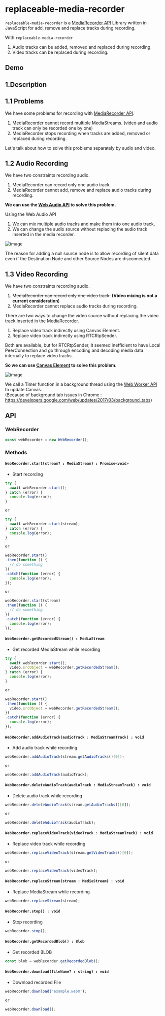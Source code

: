 replaceable-media-recorder
=============



`replaceable-media-recorder` is a [MediaRecorder API](https://w3c.github.io/mediacapture-record/#mediarecorder-api) Library written in JavaScript for add, remove and replace tracks during recording.

With `replaceable-media-recorder`
1. Audio tracks can be added, removed and replaced during recording.
2. Video tracks can be replaced during recording.



Demo
-------------



1.Description
-------------


1.1 Problems
-------------

We have some problems for recording with [MediaRecorder API](https://w3c.github.io/mediacapture-record/#mediarecorder-api).

1. MediaRecorder cannot record multiple MediaStreams. (video and audio track can only be recorded one by one)
2. MediaRecorder stops recording when tracks are added, removed or replaced during recording.

Let's talk about how to solve this problems separately by audio and video.


1.2 Audio Recording
-------------

We have two constraints recording audio.

1. MediaRecorder can record only one audio track.
2. MediaRecorder cannot add, remove and replace audio tracks during recording.

__We can use the [Web Audio API](https://www.w3.org/TR/webaudio/) to solve this problem.__

Using the Web Audio API
1. We can mix multiple audio tracks and make them into one audio track.
2. We can change the audio source without replacing the audio track inserted in the media recorder.

![image](https://user-images.githubusercontent.com/34677157/114151707-5bb9b100-9958-11eb-995e-a5231646e4e7.png)

The reason for adding a null source node is to allow recording of silent data even if the Destination Node and other Source Nodes are disconnected.

1.3 Video Recording
-------------

We have two constraints recording audio.

1. ~~MediaRecorder can record only one video track.~~ __(Video mixing is not a current consideration)__
2. MediaRecorder cannot replace audio tracks during recording.

There are two ways to change the video source without replacing the video track inserted in the MediaRecorder.

1. Replace video track indirectly using Canvas Element.
2. Replace video track indirectly using RTCRtpSender.

Both are available, but for RTCRtpSender, it seemed inefficient to have Local PeerConnection and go through encoding and decoding media data internally to replace video tracks.

__So we can use [Canvas Element](https://www.w3.org/html/wg/spec/the-canvas-element.html) to solve this problem.__

![image](https://user-images.githubusercontent.com/34677157/114161696-5746c580-9963-11eb-9a46-9eead362b967.png)

We call a Timer function in a background thread using the [Web Worker API](https://www.w3.org/TR/workers/) to update Canvas.   
(Because of background tab issues in Chrome : https://developers.google.com/web/updates/2017/03/background_tabs)



API
-------------

### WebRecorder

```js
const webRecorder = new WebRecorder();
```

### Methods


#### `WebRecorder.start(stream? : MediaStream) : Promise<void>`
- Start recording

```js
try {
  await webRecorder.start();
} catch (error) {
  console.log(error);
}

or

try {
  await webRecorder.start(stream);
} catch (error) {
  console.log(error);
}

or

webRecorder.start()
.then(function () {
  // do something
})
.catch(function (error) {
  console.log(error);
});

or

webRecorder.start(stream)
.then(function () {
  // do something
})
.catch(function (error) {
  console.log(error);
});

```


#### `WebRecorder.getRecordedStream() : MediaStream`
- Get recorded MediaStream while recording

```js
try {
  await webRecorder.start();
  video.srcObject = webRecorder.getRecordedStream();
} catch (error) {
  console.log(error);
}

or

webRecorder.start()
.then(function () {
  video.srcObject = webRecorder.getRecordedStream();
})
.catch(function (error) {
  console.log(error);
});
```


#### `WebRecorder.addAudioTrack(audioTrack : MediaStreamTrack) : void`
- Add audio track while recording

```js
webRecorder.addAudioTrack(stream.getAudioTracks()[0]);

or 

webRecorder.addAudioTrack(audioTrack);
```


#### `WebRecorder.deleteAudioTrack(audioTrack : MediaStreamTrack) : void`
- Delete audio track while recording

```js
webRecorder.deleteAudioTrack(stream.getAudioTracks()[0]);

or

webRecorder.deleteAduioTrack(audioTrack);
```


#### `WebRecorder.replaceVideoTrack(videoTrack : MediaStreamTrack) : void`
- Replace video track while recording

```js
webRecorder.replaceVideoTrack(stream.getVideoTracks()[0]);

or

webRecorder.replaceVideoTrack(videoTrack);
```


#### `WebRecorder.replaceStream(stream : MediaStream) : void`
- Replace MediaStream while recording

```js
webRecorder.replaceStream(stream);
```


#### `WebRecorder.stop() : void`
- Stop recording

```js
webRecorder.stop();
```


#### `WebRecorder.getRecordedBlob() : Blob`
- Get recorded BLOB

```js
const blob = webRecorder.getRecordedBlob();
```


#### `WebRecorder.download(fileName? : string) : void`
- Download recorded File

```js
webRecorder.download('example.webm');

or

webRecorder.download();
```
